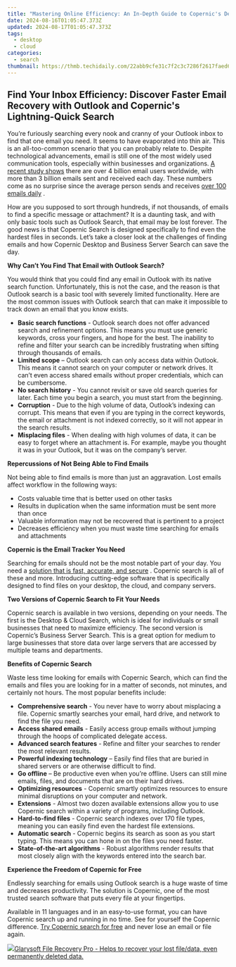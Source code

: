 ```yaml
---
title: "Mastering Online Efficiency: An In-Depth Guide to Copernic's Desktop and Cloud Search Tools"
date: 2024-08-16T01:05:47.373Z
updated: 2024-08-17T01:05:47.373Z
tags:
  - desktop
  - cloud
categories:
  - search
thumbnail: https://thmb.techidaily.com/22abb9cfe31c7f2c3c7286f2617faed6b91923b5cceec713f8e751d61a458df6.jpg
---
```


## Find Your Inbox Efficiency: Discover Faster Email Recovery with Outlook and Copernic's Lightning-Quick Search

You’re furiously searching every nook and cranny of your Outlook inbox to find that one email you need. It seems to have evaporated into thin air. This is an all-too-common scenario that you can probably relate to. Despite technological advancements, email is still one of the most widely used communication tools, especially within businesses and organizations. [A recent study shows](https://www.statista.com/topics/4295/e-mail-usage-in-the-united-states/#editorsPicks) there are over 4 billion email users worldwide, with more than 3 billion emails sent and received each day. These numbers come as no surprise since the average person sends and receives [over 100 emails daily](https://financesonline.com/email-statistics/) .

 How are you supposed to sort through hundreds, if not thousands, of emails to find a specific message or attachment? It is a daunting task, and with only basic tools such as Outlook Search, that email may be lost forever. The good news is that Copernic Search is designed specifically to find even the hardest files in seconds. Let’s take a closer look at the challenges of finding emails and how Copernic Desktop and Business Server Search can save the day.

**Why Can’t You Find That Email with Outlook Search?**

 You would think that you could find any email in Outlook with its native search function. Unfortunately, this is not the case, and the reason is that Outlook search is a basic tool with severely limited functionality. Here are the most common issues with Outlook search that can make it impossible to track down an email that you know exists.

* **Basic search functions** \- Outlook search does not offer advanced search and refinement options. This means you must use generic keywords, cross your fingers, and hope for the best. The inability to refine and filter your search can be incredibly frustrating when sifting through thousands of emails.
* **Limited scope**  – Outlook search can only access data within Outlook. This means it cannot search on your computer or network drives. It can’t even access shared emails without proper credentials, which can be cumbersome.
* **No search history** \- You cannot revisit or save old search queries for later. Each time you begin a search, you must start from the beginning.
* **Corruption** \- Due to the high volume of data, Outlook’s indexing can corrupt. This means that even if you are typing in the correct keywords, the email or attachment is not indexed correctly, so it will not appear in the search results.
* **Misplacing files** \- When dealing with high volumes of data, it can be easy to forget where an attachment is. For example, maybe you thought it was in your Outlook, but it was on the company’s server.

**Repercussions of Not Being Able to Find Emails**

 Not being able to find emails is more than just an aggravation. Lost emails affect workflow in the following ways:

* Costs valuable time that is better used on other tasks
* Results in duplication when the same information must be sent more than once
* Valuable information may not be recovered that is pertinent to a project
* Decreases efficiency when you must waste time searching for emails and attachments

**Copernic is the Email Tracker You Need**

 Searching for emails should not be the most notable part of your day. You need a [solution that is fast, accurate, and secure](https://tools.techidaily.com/) . Copernic search is all of these and more. Introducing cutting-edge software that is specifically designed to find files on your desktop, the cloud, and company servers.

**Two Versions of Copernic Search to Fit Your Needs**

 Copernic search is available in two versions, depending on your needs. The first is the Desktop & Cloud Search, which is ideal for individuals or small businesses that need to maximize efficiency. The second version is Copernic’s Business Server Search. This is a great option for medium to large businesses that store data over large servers that are accessed by multiple teams and departments.

**Benefits of Copernic Search**

 Waste less time looking for emails with Copernic Search, which can find the emails and files you are looking for in a matter of seconds, not minutes, and certainly not hours. The most popular benefits include:

* **Comprehensive search** \- You never have to worry about misplacing a file. Copernic smartly searches your email, hard drive, and network to find the file you need.
* **Access shared emails** \- Easily access group emails without jumping through the hoops of complicated delegate access.
* **Advanced search features** \- Refine and filter your searches to render the most relevant results.
* **Powerful indexing technology**  – Easily find files that are buried in shared servers or are otherwise difficult to find.
* **Go offline**  – Be productive even when you’re offline. Users can still mine emails, files, and documents that are on their hard drives.
* **Optimizing resources** \- Copernic smartly optimizes resources to ensure minimal disruptions on your computer and network.
* **Extensions** \- Almost two dozen available extensions allow you to use Copernic search within a variety of programs, including Outlook.
* **Hard-to-find files** \- Copernic search indexes over 170 file types, meaning you can easily find even the hardest file extensions.
* **Automatic search** \- Copernic begins its search as soon as you start typing. This means you can hone in on the files you need faster.
* **State-of-the-art algorithms** \- Robust algorithms render results that most closely align with the keywords entered into the search bar.

**Experience the Freedom of Copernic for Free**

 Endlessly searching for emails using Outlook search is a huge waste of time and decreases productivity. The solution is Copernic, one of the most trusted search software that puts every file at your fingertips.

 Available in 11 languages and in an easy-to-use format, you can have Copernic search up and running in no time. See for yourself the Copernic difference. [Try Copernic search for free](https://tools.techidaily.com/copernic/download/) and never lose an email or file again.

<ins class="adsbygoogle"
     style="display:block"
     data-ad-format="autorelaxed"
     data-ad-client="ca-pub-7571918770474297"
     data-ad-slot="1223367746"></ins>



<ins class="adsbygoogle"
     style="display:block"
     data-ad-client="ca-pub-7571918770474297"
     data-ad-slot="8358498916"
     data-ad-format="auto"
     data-full-width-responsive="true"></ins>



<!-- affiliate ads begin -->
<a href="https://order.glarysoft.com/order/checkout.php?PRODS=35408920&QTY=1&AFFILIATE=108875&CART=1"><img src="https://secure.avangate.com/images/merchant/6734fa703f6633ab896eecbdfad8953a/products/FR-200-1.png" border="0">Glarysoft File Recovery Pro - Helps to recover your lost file/data, even permanently deleted data. </a>
<!-- affiliate ads end -->